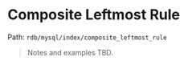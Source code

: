# Composite Leftmost Rule

Path: `rdb/mysql/index/composite_leftmost_rule`

> Notes and examples TBD.
